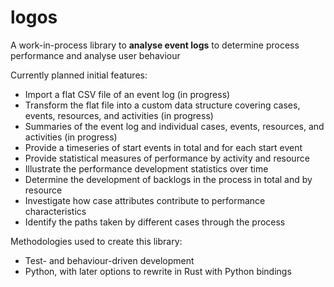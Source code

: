 # logos
A work-in-process library to **analyse event logs** to determine process performance and analyse user behaviour

Currently planned initial features:
- Import a flat CSV file of an event log (in progress)
- Transform the flat file into a custom data structure covering cases, events, resources, and activities (in progress)
- Summaries of the event log and individual cases, events, resources, and activities (in progress)
- Provide a timeseries of start events in total and for each start event
- Provide statistical measures of performance by activity and resource
- Illustrate the performance development statistics over time
- Determine the development of backlogs in the process in total and by resource
- Investigate how case attributes contribute to performance characteristics
- Identify the paths taken by different cases through the process

Methodologies used to create this library:
- Test- and behaviour-driven development
- Python, with later options to rewrite in Rust with Python bindings
